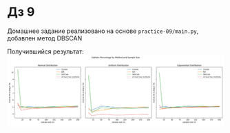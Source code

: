 # Дз 9 

Домашнее задание реализовано на основе `practice-09/main.py`, добавлен метод DBSCAN 

Получившийся результат: 
![image.png](image.png)



